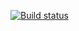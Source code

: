 [![Build status](https://ci.appveyor.com/api/projects/status/g0jh3dysk3ao9h1h/branch/main?svg=true)](https://ci.appveyor.com/project/MuRom222/patterns-task2/branch/main)
